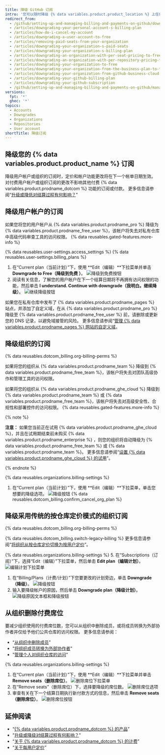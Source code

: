 ```yaml
---
title: 降级 GitHub 订阅
intro: '您可以随时降级 {% data variables.product.product_location %} 上任何类型的帐户的订阅。'
redirect_from:
  - /github/setting-up-and-managing-billing-and-payments-on-github/downgrading-your-github-subscription
  - /articles/downgrading-your-personal-account-s-billing-plan
  - /articles/how-do-i-cancel-my-account
  - /articles/downgrading-a-user-account-to-free
  - /articles/removing-paid-seats-from-your-organization
  - /articles/downgrading-your-organization-s-paid-seats
  - /articles/downgrading-your-organization-s-billing-plan
  - /articles/downgrading-an-organization-with-per-seat-pricing-to-free
  - /articles/downgrading-an-organization-with-per-repository-pricing-to-free
  - /articles/downgrading-your-organization-to-free
  - /articles/downgrading-your-organization-from-the-business-plan-to-the-team-plan
  - /articles/downgrading-your-organization-from-github-business-cloud-to-the-team-plan
  - /articles/downgrading-your-github-billing-plan
  - /articles/downgrading-your-github-subscription
  - /github/setting-up-and-managing-billing-and-payments-on-github/managing-billing-for-your-github-account/downgrading-your-github-subscription
versions:
  fpt: '*'
  ghec: '*'
topics:
  - Accounts
  - Downgrades
  - Organizations
  - Repositories
  - User account
shortTitle: 降级订阅
---
```


## 降级您的 {% data variables.product.product_name %} 订阅

降级用户帐户或组织的订阅时，定价和帐户功能更改将在下一个帐单日期生效。 对付费用户帐户或组织订阅的更改不影响其他付费 {% data variables.product.prodname_dotcom %} 功能的订阅或付款。 更多信息请参阅“[升级或降低对结算过程有何影响？](/articles/how-does-upgrading-or-downgrading-affect-the-billing-process)”

## 降级用户帐户的订阅

如果您将您的用户帐户从 {% data variables.product.prodname_pro %} 降级为 {% data variables.product.prodname_free_user %}，该帐户将失去对私有仓库中高级代码审查工具的访问权限。 {% data reusables.gated-features.more-info %}

{% data reusables.user-settings.access_settings %}
{% data reusables.user-settings.billing_plans %}
1. 在“Current plan（当前计划）”下，使用 **Edit（编辑）**下拉菜单并单击 **Downgrade to Free（降级到免费 ）**。 ![降级到免费按钮](/assets/images/help/billing/downgrade-to-free.png)
5. 阅读有关信息，了解您的用户帐户在下一个结算日期将不再拥有访问权限的功能，然后单击 **I understand. Continue with downgrade（我明白。继续降级）**。 ![继续降级按钮](/assets/images/help/billing/continue-with-downgrade.png)

如果您在私有仓库中发布了 {% data variables.product.prodname_pages %} 站点，并添加了自定义域，在从 {% data variables.product.prodname_pro %} 降级至 {% data variables.product.prodname_free_user %} 前，请删除或更新您的 DNS 记录，以避免域接管的风险。 更多信息请参阅“[管理 {% data variables.product.prodname_pages %} 网站的自定义域](/articles/managing-a-custom-domain-for-your-github-pages-site)。

## 降级组织的订阅

{% data reusables.dotcom_billing.org-billing-perms %}

如果将您的组织从 {% data variables.product.prodname_team %} 降级到 {% data variables.product.prodname_free_team %}，该帐户将失去对团队高级协作和管理工具的访问权限。

如果将您的组织从 {% data variables.product.prodname_ghe_cloud %} 降级到 {% data variables.product.prodname_team %} 或 {% data variables.product.prodname_free_team %}，该帐户将失去对高级安全性、合规性和部署控件的访问权限。 {% data reusables.gated-features.more-info %}


{% note %}

**注意：** 如果您当前正在试用 {% data variables.product.prodname_ghe_cloud %}，并且在试用期结束前未购买 {% data variables.product.prodname_enterprise %} ，则您的组织将自动降级为 {% data variables.product.prodname_free_team %} 或 {% data variables.product.prodname_team %}。 更多信息请参阅“[设置 {% data variables.product.prodname_ghe_cloud %} 的试用](/get-started/signing-up-for-github/setting-up-a-trial-of-github-enterprise-cloud#finishing-your-trial)”。

{% endnote %}

{% data reusables.organizations.billing-settings %}
1. 在“Current plan（当前计划）”下，使用 **Edit（编辑）**下拉菜单，单击您想要的降级选项。 ![降级按钮](/assets/images/help/billing/downgrade-option-button.png)
{% data reusables.dotcom_billing.confirm_cancel_org_plan %}

## 降级采用传统的按仓库定价模式的组织订阅

{% data reusables.dotcom_billing.org-billing-perms %}

{% data reusables.dotcom_billing.switch-legacy-billing %} 更多信息请参阅“[将组织从按仓库定价切换为按用户定价](/billing/managing-billing-for-your-github-account/upgrading-your-github-subscription#switching-your-organization-from-per-repository-to-per-user-pricing)”。

{% data reusables.organizations.billing-settings %}
5. 在“Subscriptions（订阅）”下，选择“Edit（编辑）”下拉菜单，然后单击 **Edit plan（编辑计划）**。 ![编辑计划下拉菜单](/assets/images/help/billing/edit-plan-dropdown.png)
1. 在“Billing/Plans（计费/计划）”下您要更改的计划旁边，单击 **Downgrade（降级）**。 ![降级按钮](/assets/images/help/billing/downgrade-plan-option-button.png)
1. 输入要降级帐户的原因，然后单击 **Downgrade plan（降级计划）**。 ![降级原因文本框和降级按钮](/assets/images/help/billing/downgrade-plan-button.png)

## 从组织删除付费席位

要减少组织使用的付费席位数，您可以从组织中删除成员，或将成员转换为外部协作者并仅给予他们公共仓库的访问权限。 更多信息请参阅：
- “[从组织中删除成员](/articles/removing-a-member-from-your-organization)”
- "[将组织成员转换为外部协作者](/articles/converting-an-organization-member-to-an-outside-collaborator)"
- "[管理个人对组织仓库的访问](/articles/managing-an-individual-s-access-to-an-organization-repository)"

{% data reusables.organizations.billing-settings %}
1. 在“Current plan（当前计划）”下，使用 **Edit（编辑）**下拉菜单并单击 **Remove seats（删除席位）**。 ![删除席位下拉菜单](/assets/images/help/billing/remove-seats-dropdown.png)
1. 在“Remove seats”（删除席位）下，选择要降级的席位数。 ![删除席位选项](/assets/images/help/billing/remove-seats-amount.png)
1. 审查有关在下一个结算日期执行新付款方式的信息，然后单击 **Remove seats（删除席位）**。 ![删除席位按钮](/assets/images/help/billing/remove-seats-button.png)

## 延伸阅读

- “[{% data variables.product.prodname_dotcom %} 的产品](/articles/github-s-products)”
- "[升级或降级对结算过程有何影响？](/articles/how-does-upgrading-or-downgrading-affect-the-billing-process)"
- “[关于 {% data variables.product.prodname_dotcom %} 的计费](/articles/about-billing-on-github)”
- “[关于每用户定价](/articles/about-per-user-pricing)”
